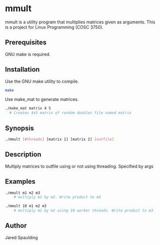 # mmult

mmult is a utility program that multiplies matrices given as arguments. This is a project for Linux Programming (COSC 3750).

## Prerequisites

GNU make is required.

## Installation

Use the GNU make utility to compile.

```bash
make
```

Use make_mat to generate matrices.

```bash
./make_mat matrix 4 5
  # Creates 4x5 matrix of random doubles file named matrix
```

## Synopsis

```bash
./mmult [#threads] [matrix 1] [matrix 2] [outfile]
```

## Description

Multiply matrices to outfile using or not using threading. Specified by args

## Examples
```bash
./mmult m1 m2 m3
    # multiply m1 by m2. Write product to m3 

./mmult 10 m1 m2 m3
    # multiply m1 by m2 using 10 worker threads. Write product to m3
```

## Author

Jared Spaulding
